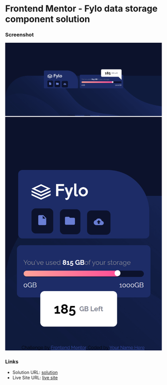 # Frontend Mentor - Fylo data storage component solution


### Screenshot

![](./design/flyo__desktop__1440.png)
![](./design/flyo__mobile__375px.png)

### Links

- Solution URL: [solution](https://github.com/ashwanipydev/fylo-data-storage-component-master.git)
- Live Site URL: [live site](https://ashwanipydev.github.io/fylo-data-storage-component-master/)

